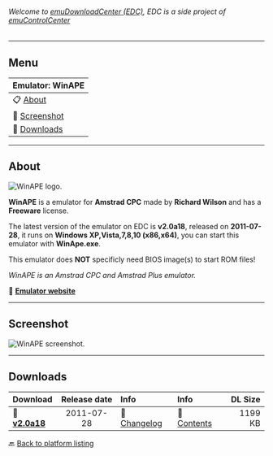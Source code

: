 ###### Welcome to [emuDownloadCenter (EDC)](https://github.com/PhoenixInteractiveNL/emuDownloadCenter/wiki/), EDC is a side project of [emuControlCenter](https://github.com/PhoenixInteractiveNL/emuControlCenter/wiki/)
***
## Menu
| **Emulator: WinAPE** |
|:---------|
| :clipboard: [About](#about) |
| :sunrise: [Screenshot](#screenshot) |
| :floppy_disk: [Downloads](#downloads) |
***
## About
![](https://github.com/PhoenixInteractiveNL/emuDownloadCenter/wiki/images_emulator/winape_logo_200.jpg "WinAPE logo.")

**WinAPE** is a emulator for **Amstrad CPC** made by **Richard Wilson** and has a **Freeware** license.

The latest version of the emulator on EDC is **v2.0a18**, released on **2011-07-28**, it runs on **Windows XP,Vista,7,8,10 (x86,x64)**, you can start this emulator with **WinApe.exe**.

This emulator does **NOT** specificly need BIOS image(s) to start ROM files!

_WinAPE is an Amstrad CPC and Amstrad Plus emulator._

:link: [**Emulator website**](http://www.winape.net/)
***
## Screenshot
![](https://raw.githubusercontent.com/PhoenixInteractiveNL/emuDownloadCenter/master/hooks/winape/screen.jpg "WinAPE screenshot.")
***
## Downloads
| Download | Release date  | Info       | Info       | DL Size    |
|:---------|:-------------:|:-----------|:-----------|-----------:|
| :floppy_disk: [**v2.0a18**](https://github.com/PhoenixInteractiveNL/edc-repo0002/raw/master/winape/2.0a18.7z) | 2011-07-28 | :page_facing_up: [Changelog](https://github.com/PhoenixInteractiveNL/edc-repo0002/blob/master/winape/2.0a18_changelog.txt) | :mag_right: [Contents](https://github.com/PhoenixInteractiveNL/edc-repo0002/blob/master/winape/2.0a18_contents.txt) | 1199 KB |

:back: [Back to platform listing](https://github.com/PhoenixInteractiveNL/emuDownloadCenter/wiki/EDC-Platform-List)
